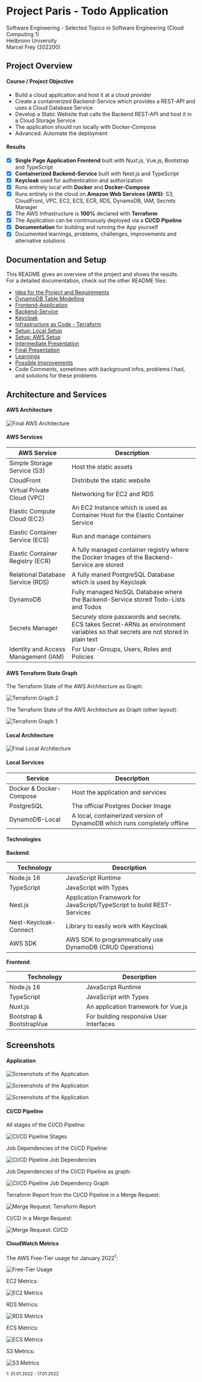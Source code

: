 # Project Paris - Todo Application

Software Engineering - Selected Topics in Software Engineering (Cloud Computing 1)<br>
Heilbronn University<br>
Marcel Frey (202200)

## Project Overview

#### Course / Project Objective

- Build a cloud application and host it at a cloud provider
- Create a containerized Backend-Service which provides a REST-API and uses a Cloud Database Service
- Develop a Static Website that calls the Backend REST-API and host it in a Cloud Storage Service
- The application should run locally with Docker-Compose
- Advanced: Automate the deployment

#### Results

- [x] **Single Page Application Frontend** built with Nuxt.js, Vue.js, Bootstrap and TypeScript
- [x] **Containerized Backend-Service** built with Nest.js and TypeScript
- [x] **Keycloak** used for authentication and authorization
- [x] Runs entirely local with **Docker** and **Docker-Compose**
- [x] Runs entirely in the cloud on **Amazon Web Services (AWS)**: S3, CloudFront, VPC, EC2, ECS, ECR, RDS, DynamoDB, IAM, Secrets Manager
- [x] The AWS Infrastructure is **100%** declared with **Terraform**
- [x] The Application can be continuously deployed via a **CI/CD Pipeline**
- [x] **Documentation** for building and running the App yourself
- [x] Documented learnings, problems, challenges, improvements and alternative solutions

## Documentation and Setup

This README gives an overview of the project and shows the results.<br>
For a detailed documentation, check out the other README files:

- [Idea for the Project and Requirements](documentation/01.Idea/README.md)
- [DynamoDB Table Modelling](documentation/02.DynamoDB-Modelling/README.md)
- [Frontend-Application](todo-frontend/README.md)
- [Backend-Service](todo-service/README.md)
- [Keycloak](keycloak/README.md)
- [Infrastructure as Code - Terraform](terraform/README.md)
- [Setup: Local Setup](documentation/03.Local-Setup/README.md)
- [Setup: AWS Setup](documentation/04.AWS-Setup/README.md)
- [Intermediate Presentation](documentation/05.Intermediate-Presentation/README.md)
- [Final Presentation](documentation/06.Final-Presentation/README.md)
- [Learnings](documentation/07.Learnings-and-Possible-Improvements/LEARNINGS.md)
- [Possible Improvements](documentation/07.Learnings-and-Possible-Improvements/IMPROVEMENTS.md)
- Code Comments, sometimes with background infos, problems I had, and solutions for these problems

## Architecture and Services

#### AWS Architecture

![Final AWS Architecture](documentation/06.Final-Presentation/AWS-Architecture-Complete.svg)

#### AWS Services

| AWS Service                          | Description                                                                                                                       |
|--------------------------------------|-----------------------------------------------------------------------------------------------------------------------------------|
| Simple Storage Service (S3)          | Host the static assets                                                                                                            |
| CloudFront                           | Distribute the static website                                                                                                     |
| Virtual Private Cloud (VPC)          | Networking for EC2 and RDS                                                                                                        |
| Elastic Compute Cloud (EC2)          | An EC2 Instance which is used as Container Host for the Elastic Container Service                                                 |
| Elastic Container Service (ECS)      | Run and manage containers                                                                                                         |
| Elastic Container Registry (ECR)     | A fully managed container registry where the Docker Images of the Backend-Service are stored                                      |
| Relational Database Service (RDS)    | A fully maned PostgreSQL Database which is used by Keycloak                                                                       |
| DynamoDB                             | Fully managed NoSQL Database where the Backend-Service stored Todo-Lists and Todos                                                |
| Secrets Manager                      | Securely store passwords and secrets. ECS takes Secret-ARNs as environment variables so that secrets are not stored in plain text |
| Identity and Access Management (IAM) | For User-Groups, Users, Roles and Policies                                                                                        |

#### AWS Terraform State Graph

The Terraform State of the AWS Architecture as Graph:

![Terraform Graph 2](documentation/06.Final-Presentation/Terraform-Graph-2.svg)

The Terraform State of the AWS Architecture as Graph (other layout):

![Terraform Graph 1](documentation/06.Final-Presentation/Terraform-Graph-1.svg)

#### Local Architecture

![Final Local Architecture](documentation/05.Intermediate-Presentation/Local-Architecture.jpg)

#### Local Services

| Service                 | Description                                                              |
|-------------------------|--------------------------------------------------------------------------|
| Docker & Docker-Compose | Host the application and services                                        |
| PostgreSQL              | The official Postgres Docker Image                                       |
| DynamoDB-Local          | A local, containerized version of DynamoDB which runs completely offline |

#### Technologies

**Backend**:

| Technology            | Description                                                            |
|-----------------------|------------------------------------------------------------------------|
| Node.js 16            | JavaScript Runtime                                                     |
| TypeScript            | JavaScript with Types                                                  |
| Nest.js               | Application Framework for JavaScript/TypeScript to build REST-Services |
| Nest-Keycloak-Connect | Library to easily work with Keycloak                                   |
| AWS SDK               | AWS SDK to programmatically use DynamoDB (CRUD Operations)             |

**Frontend**:

| Technology               | Description                             |
|--------------------------|-----------------------------------------|
| Node.js 16               | JavaScript Runtime                      |
| TypeScript               | JavaScript with Types                   |
| Nuxt.js                  | An application framework for Vue.js     |
| Bootstrap & BootstrapVue | For building responsive User Interfaces |

## Screenshots

#### Application

![Screenshots of the Application](documentation/06.Final-Presentation/App-01.png)

![Screenshots of the Application](documentation/06.Final-Presentation/App-02.png)

![Screenshots of the Application](documentation/06.Final-Presentation/App-03.png)

#### CI/CD Pipeline

All stages of the CI/CD Pipeline:

![CI/CD Pipeline Stages](documentation/06.Final-Presentation/Pipeline-Stages.png)

Job Dependencies of the CI/CD Pipeline:

![CI/CD Pipeline Job Dependencies](documentation/06.Final-Presentation/Pipeline-Dependencies.png)

Job Dependencies of the CI/CD Pipeline as graph:

![CI/CD Pipeline Job Dependency Graph](documentation/06.Final-Presentation/Pipeline-Dependency-Graph.png)

Terraform Report from the CI/CD Pipeline in a Merge Request:

![Merge Request: Terraform Report](documentation/06.Final-Presentation/MR-TF-Report.png)

CI/CD in a Merge Request:

![Merge Request: CI/CD](documentation/06.Final-Presentation/MR-CI.png)

#### CloudWatch Metrics

The AWS Free-Tier usage for January 2022<sup>1</sup>:

![Free-Tier Usage](documentation/06.Final-Presentation/Billing-Free-Tier.png)

EC2 Metrics:

![EC2 Metrics](documentation/06.Final-Presentation/EC2-Metrics.png)

RDS Metrics:

![RDS Metrics](documentation/06.Final-Presentation/RDS-Metrics.png)

ECS Metrics:

![ECS Metrics](documentation/06.Final-Presentation/ECS-Metrics.png)

S3 Metrics:

![S3 Metrics](documentation/06.Final-Presentation/S3-Metrics.png)

<sup>1: 01.01.2022 - 17.01.2022</sup>
